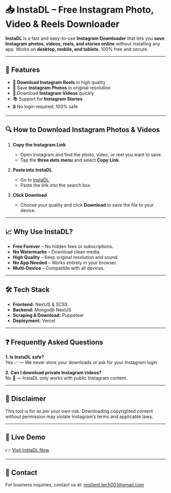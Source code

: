 # 📥 InstaDL – Free Instagram Photo, Video & Reels Downloader

**InstaDL** is a fast and easy-to-use **Instagram Downloader** that lets you **save Instagram photos, videos, reels, and stories online** without installing any app. Works on **desktop, mobile, and tablets**. 100% free and secure.

---

## 🌟 Features

- 🚀 **Download Instagram Reels** in high quality
- 📸 Save **Instagram Photos** in original resolution
- 🎥 Download **Instagram Videos** quickly
- 📚 Support for **Instagram Stories**
- 🔒 No login required, 100% safe

---

## 🔍 How to Download Instagram Photos & Videos

1. **Copy the Instagram Link**

   - Open Instagram and find the photo, video, or reel you want to save.
   - Tap the **three dots menu** and select **Copy Link**.

2. **Paste into InstaDL**

   - Go to [InstaDL](https://video-downloader-sigma-seven.vercel.app/).
   - Paste the link into the search box.

3. **Click Download**
   - Choose your quality and click **Download** to save the file to your device.

---

## 📈 Why Use InstaDL?

- **Free Forever** – No hidden fees or subscriptions.
- **No Watermarks** – Download clean media.
- **High Quality** – Keep original resolution and sound.
- **No App Needed** – Works entirely in your browser.
- **Multi-Device** – Compatible with all devices.

---

## 🛠 Tech Stack

- **Frontend:** NextJS & SCSS
- **Backend:** Mongodb NextJS
- **Scraping & Download:** Puppeteer
- **Deployment:** Vercel

---

## ❓ Frequently Asked Questions

**1. Is InstaDL safe?**  
Yes ✅ — We never store your downloads or ask for your Instagram login.

**2. Can I download private Instagram videos?**  
No 🚫 — InstaDL only works with public Instagram content.

---

## 📜 Disclaimer

This tool is for as per your own risk. Downloading copyrighted content without permission may violate Instagram’s terms and applicable laws.

---

## 🔗 Live Demo

👉 [Visit InstaDL Now](https://video-downloader-sigma-seven.vercel.app/)

---

## 📧 Contact

For business inquiries, contact us at: resilient.tech001@gmail.com
